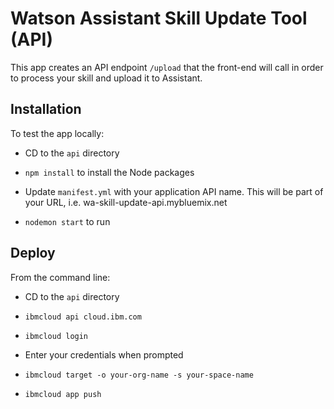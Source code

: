 # Watson Assistant Skill Update Tool (API)

This app creates an API endpoint `/upload` that the front-end will call in order to process your skill and upload it to Assistant.

## Installation

To test the app locally:

- CD to the `api` directory

- `npm install` to install the Node packages

- Update `manifest.yml` with your application API name. This will be part of your URL, i.e. wa-skill-update-api.mybluemix.net

- `nodemon start` to run

## Deploy

From the command line:

- CD to the `api` directory

- `ibmcloud api cloud.ibm.com`

- `ibmcloud login`

- Enter your credentials when prompted

- `ibmcloud target -o your-org-name -s your-space-name`

- `ibmcloud app push`